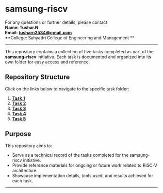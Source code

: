 # samsung-riscv

For any questions or further details, please contact:  
**Name: Tushar.N**  
**Email: tusharn2534@gmail.com**  
**College: Sahyadri College of Engineering and Management **  

---

This repository contains a collection of five tasks completed as part of the **samsung-riscv** initiative. Each task is documented and organized into its own folder for easy access and reference.

## Repository Structure

Click on the links below to navigate to the specific task folder:

1. **[Task 1](./Task%201/)**
2. **[Task 2](./Task%202/)**
3. **[Task 3](./Task%203/)**
4. **[Task 4](./Task%204/)**
5. **[Task 5](./Task%205/)**

## Purpose

This repository aims to:  
- Serve as a technical record of the tasks completed for the samsung-riscv initiative.  
- Provide reference materials for ongoing or future work related to RISC-V architecture.  
- Showcase implementation details, tools used, and results achieved for each task.

---
